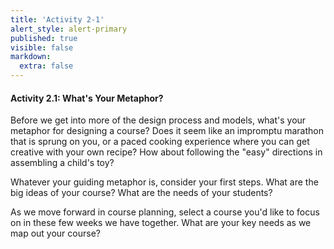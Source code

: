 ```yaml
---
title: 'Activity 2-1'
alert_style: alert-primary
published: true
visible: false
markdown:
  extra: false
---
```


#### Activity 2.1: What's Your Metaphor?

Before we get into more of the design process and models, what's your metaphor for designing a course?  Does it seem like an impromptu marathon that is sprung on you, or a paced cooking experience where you can get creative with your own recipe? How about following the "easy" directions in assembling a child's toy?

Whatever your guiding metaphor is, consider your first steps.  What are the big ideas of your course?  What are the needs of your students?

As we move forward in course planning, select a course you'd like to focus on in these few weeks we have together.  What are your key needs as we map out your course?
